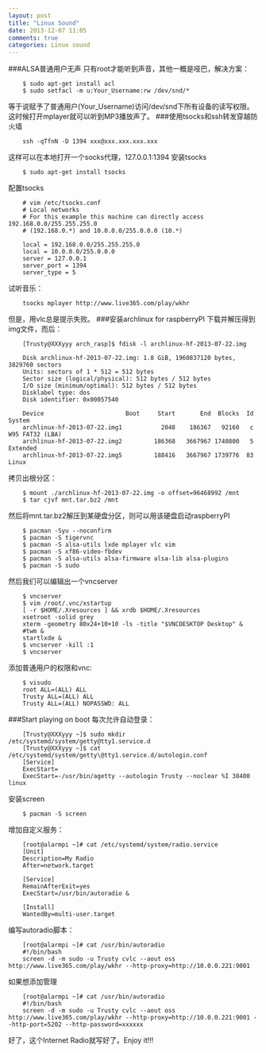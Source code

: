 ```yaml
---
layout: post
title: "Linux Sound"
date: 2013-12-07 11:05
comments: true
categories: Linux sound
---
```

###ALSA普通用户无声
只有root才能听到声音，其他一概是哑巴，解决方案：

```
	$ sudo apt-get install acl
	$ sudo setfacl -m u:Your_Username:rw /dev/snd/*

```
等于说赋予了普通用户(Your_Username)访问/dev/snd下所有设备的读写权限。这时候打开mplayer就可以听到MP3播放声了。
###使用tsocks和ssh转发穿越防火墙

```
	ssh -qTfnN -D 1394 xxx@xxx.xxx.xxx.xxx

```
这样可以在本地打开一个socks代理，127.0.0.1:1394
安装tsocks

```
	$ sudo apt-get install tsocks

```
配置tsocks

```
	# vim /etc/tsocks.conf
	# Local networks
	# For this example this machine can directly access 192.168.0.0/255.255.255.0 
	# (192.168.0.*) and 10.0.0.0/255.0.0.0 (10.*)
	
	local = 192.168.0.0/255.255.255.0
	local = 10.0.0.0/255.0.0.0
	server = 127.0.0.1
	server_port = 1394
	server_type = 5

```
试听音乐：

```
	tsocks mplayer http://www.live365.com/play/wkhr

```
但是，用vlc总是提示失败。
###安装archlinux for raspberryPI
下载并解压得到img文件，而后：

```
	[Trusty@XXXyyy arch_rasp]$ fdisk -l archlinux-hf-2013-07-22.img
	
	Disk archlinux-hf-2013-07-22.img: 1.8 GiB, 1960837120 bytes, 3829760 sectors
	Units: sectors of 1 * 512 = 512 bytes
	Sector size (logical/physical): 512 bytes / 512 bytes
	I/O size (minimum/optimal): 512 bytes / 512 bytes
	Disklabel type: dos
	Disk identifier: 0x00057540
	
	Device                       Boot     Start       End  Blocks  Id System
	archlinux-hf-2013-07-22.img1           2048    186367   92160   c W95 FAT32 (LBA)
	archlinux-hf-2013-07-22.img2         186368   3667967 1740800   5 Extended
	archlinux-hf-2013-07-22.img5         188416   3667967 1739776  83 Linux

```
拷贝出根分区：

```
	$ mount ./archlinux-hf-2013-07-22.img -o offset=96468992 /mnt
	$ tar cjvf mnt.tar.bz2 /mnt

```
然后将mnt.tar.bz2解压到某硬盘分区，则可以用该硬盘启动raspberryPI

```
	$ pacman -Syu --noconfirm
	$ pacman -S tigervnc
	$ pacman -S alsa-utils lxde mplayer vlc vim 
   	$ pacman -S xf86-video-fbdev
   	$ pacman -S alsa-utils alsa-firmware alsa-lib alsa-plugins
	$ pacman -S sudo

```
然后我们可以编辑出一个vncserver

```
	$ vncserver
	$ vim /root/.vnc/xstartup
	[ -r $HOME/.Xresources ] && xrdb $HOME/.Xresources
	xsetroot -solid grey
	xterm -geometry 80x24+10+10 -ls -title "$VNCDESKTOP Desktop" &
	#twm &
	startlxde &
	$ vncserver -kill :1
	$ vncserver

```
添加普通用户的权限和vnc:

```
	$ visudo
	root ALL=(ALL) ALL
	Trusty ALL=(ALL) ALL
	Trusty ALL=(ALL) NOPASSWD: ALL

```
###Start playing on boot
每次允许自动登录：

```
	[Trusty@XXXyyy ~]$ sudo mkdir /etc/systemd/system/getty@tty1.service.d
	[Trusty@XXXyyy ~]$ cat /etc/systemd/system/getty\@tty1.service.d/autologin.conf 
	[Service]
	ExecStart=
	ExecStart=-/usr/bin/agetty --autologin Trusty --noclear %I 38400 linux

```
安装screen

```
	$ pacman -S screen

```
增加自定义服务：

```
	[root@alarmpi ~]# cat /etc/systemd/system/radio.service
	[Unit]
	Description=My Radio
	After=network.target
	
	[Service]
	RemainAfterExit=yes
	ExecStart=/usr/bin/autoradio &
	
	[Install]
	WantedBy=multi-user.target 

```
编写autoradio脚本：

```
	[root@alarmpi ~]# cat /usr/bin/autoradio 
	#!/bin/bash
	screen -d -m sudo -u Trusty cvlc --aout oss http://www.live365.com/play/wkhr --http-proxy=http://10.0.0.221:9001

```
如果想添加管理

```
	[root@alarmpi ~]# cat /usr/bin/autoradio 
	#!/bin/bash
	screen -d -m sudo -u Trusty cvlc --aout oss http://www.live365.com/play/wkhr --http-proxy=http://10.0.0.221:9001 --http-port=5202 --http-password=xxxxxx

```
	

好了，这个Internet Radio就写好了。Enjoy it!!!
	

